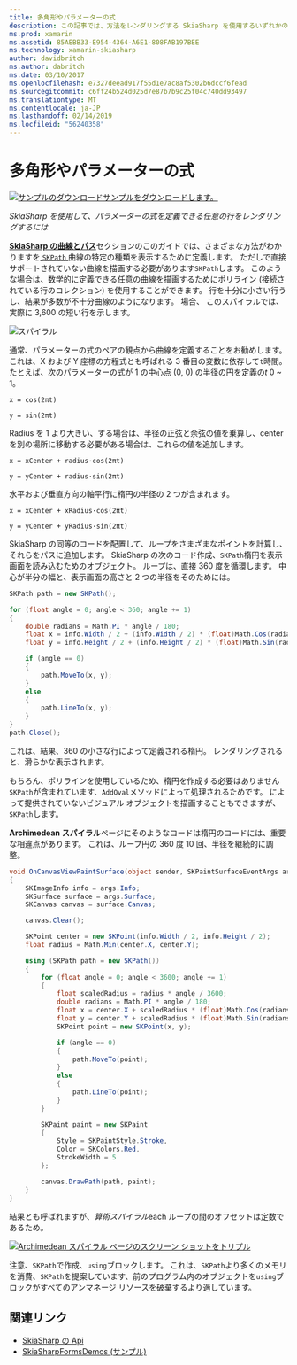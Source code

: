 ```yaml
---
title: 多角形やパラメーターの式
description: この記事では、方法をレンダリングする SkiaSharp を使用するいずれかの行パラメーターの式を定義でき、サンプル コードでこのことについて説明します。
ms.prod: xamarin
ms.assetid: 85AEBB33-E954-4364-A6E1-808FAB197BEE
ms.technology: xamarin-skiasharp
author: davidbritch
ms.author: dabritch
ms.date: 03/10/2017
ms.openlocfilehash: e7327deead917f55d1e7ac8af5302b6dccf6fead
ms.sourcegitcommit: c6ff24b524d025d7e87b7b9c25f04c740dd93497
ms.translationtype: MT
ms.contentlocale: ja-JP
ms.lasthandoff: 02/14/2019
ms.locfileid: "56240358"
---
```

# <a name="polylines-and-parametric-equations"></a>多角形やパラメーターの式

[![サンプルのダウンロード](~/media/shared/download.png)サンプルをダウンロードします。](https://developer.xamarin.com/samples/xamarin-forms/SkiaSharpForms/Demos/)

_SkiaSharp を使用して、パラメーターの式を定義できる任意の行をレンダリングするには_

[ **SkiaSharp の曲線とパス**](../curves/index.md)セクションのこのガイドでは、さまざまな方法がわかりますを[ `SKPath` ](xref:SkiaSharp.SKPath)曲線の特定の種類を表示するために定義します。 ただしで直接サポートされていない曲線を描画する必要があります`SKPath`します。 このような場合は、数学的に定義できる任意の曲線を描画するためにポリライン (接続されている行のコレクション) を使用することができます。 行を十分に小さい行うし、結果が多数が不十分曲線のようになります。 場合、 このスパイラルでは、実際に 3,600 の短い行を示します。

![](polylines-images/spiralexample.png "スパイラル")

通常、パラメーターの式のペアの観点から曲線を定義することをお勧めします。 これは、X および Y 座標の方程式とも呼ばれる 3 番目の変数に依存して`t`時間。 たとえば、次のパラメーターの式が 1 の中心点 (0, 0) の半径の円を定義の*t* 0 ~ 1。

`x = cos(2πt)`

`y = sin(2πt)`

 Radius を 1 より大きい、する場合は、半径の正弦と余弦の値を乗算し、center を別の場所に移動する必要がある場合は、これらの値を追加します。

`x = xCenter + radius·cos(2πt)`

`y = yCenter + radius·sin(2πt)`

水平および垂直方向の軸平行に楕円の半径の 2 つが含まれます。

`x = xCenter + xRadius·cos(2πt)`

`y = yCenter + yRadius·sin(2πt)`

SkiaSharp の同等のコードを配置して、ループをさまざまなポイントを計算し、それらをパスに追加します。 SkiaSharp の次のコード作成、`SKPath`楕円を表示画面を読み込むためのオブジェクト。 ループは、直接 360 度を循環します。 中心が半分の幅と、表示画面の高さと 2 つの半径をそのためには。

```csharp
SKPath path = new SKPath();

for (float angle = 0; angle < 360; angle += 1)
{
    double radians = Math.PI * angle / 180;
    float x = info.Width / 2 + (info.Width / 2) * (float)Math.Cos(radians);
    float y = info.Height / 2 + (info.Height / 2) * (float)Math.Sin(radians);

    if (angle == 0)
    {
        path.MoveTo(x, y);
    }
    else
    {
        path.LineTo(x, y);
    }
}
path.Close();
```

これは、結果、360 の小さな行によって定義される楕円。 レンダリングされると、滑らかな表示されます。

もちろん、ポリラインを使用しているため、楕円を作成する必要はありません`SKPath`が含まれています、`AddOval`メソッドによって処理されるためです。 によって提供されていないビジュアル オブジェクトを描画することもできますが、`SKPath`します。

**Archimedean スパイラル**ページにそのようなコードは楕円のコードには、重要な相違点があります。 これは、ループ円の 360 度 10 回、半径を継続的に調整。

```csharp
void OnCanvasViewPaintSurface(object sender, SKPaintSurfaceEventArgs args)
{
    SKImageInfo info = args.Info;
    SKSurface surface = args.Surface;
    SKCanvas canvas = surface.Canvas;

    canvas.Clear();

    SKPoint center = new SKPoint(info.Width / 2, info.Height / 2);
    float radius = Math.Min(center.X, center.Y);

    using (SKPath path = new SKPath())
    {
        for (float angle = 0; angle < 3600; angle += 1)
        {
            float scaledRadius = radius * angle / 3600;
            double radians = Math.PI * angle / 180;
            float x = center.X + scaledRadius * (float)Math.Cos(radians);
            float y = center.Y + scaledRadius * (float)Math.Sin(radians);
            SKPoint point = new SKPoint(x, y);

            if (angle == 0)
            {
                path.MoveTo(point);
            }
            else
            {
                path.LineTo(point);
            }
        }

        SKPaint paint = new SKPaint
        {
            Style = SKPaintStyle.Stroke,
            Color = SKColors.Red,
            StrokeWidth = 5
        };

        canvas.DrawPath(path, paint);
    }
}
```

結果とも呼ばれますが、*算術スパイラル*each ループの間のオフセットは定数であるため。

[![](polylines-images/archimedeanspiral-small.png "Archimedean スパイラル ページのスクリーン ショットをトリプル")](polylines-images/archimedeanspiral-large.png#lightbox "Archimedean スパイラル ページの 3 倍になるスクリーン ショット")

注意、`SKPath`で作成、`using`ブロックします。 これは、`SKPath`より多くのメモリを消費、`SKPath`を提案しています、前のプログラム内のオブジェクトを`using`ブロックがすべてのアンマネージ リソースを破棄するより適しています。


## <a name="related-links"></a>関連リンク

- [SkiaSharp の Api](https://docs.microsoft.com/dotnet/api/skiasharp)
- [SkiaSharpFormsDemos (サンプル)](https://developer.xamarin.com/samples/xamarin-forms/SkiaSharpForms/Demos/)
